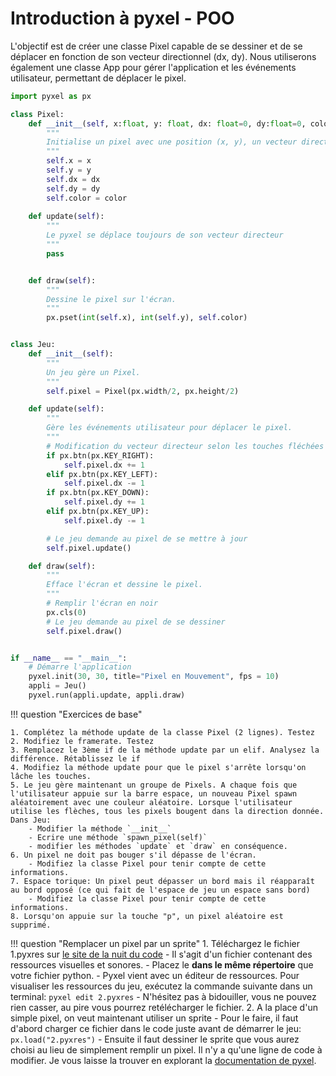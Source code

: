 # Introduction à pyxel - POO

L'objectif est de créer une classe Pixel capable de se dessiner et de se déplacer en fonction de son vecteur directionnel (dx, dy). Nous utiliserons également une classe App pour gérer l'application et les événements utilisateur, permettant de déplacer le pixel.

```python
import pyxel as px

class Pixel:
    def __init__(self, x:float, y: float, dx: float=0, dy:float=0, color:float=0):
        """
        Initialise un pixel avec une position (x, y), un vecteur directeur (dx, dy) et une couleur.
        """
        self.x = x
        self.y = y
        self.dx = dx
        self.dy = dy
        self.color = color
    
    def update(self):
        """
        Le pyxel se déplace toujours de son vecteur directeur
        """
        pass


    def draw(self):
        """
        Dessine le pixel sur l'écran.
        """
        px.pset(int(self.x), int(self.y), self.color)


class Jeu:
    def __init__(self):
        """
        Un jeu gère un Pixel.
        """
        self.pixel = Pixel(px.width/2, px.height/2)

    def update(self):
        """
        Gère les événements utilisateur pour déplacer le pixel.
        """
        # Modification du vecteur directeur selon les touches fléchées
        if px.btn(px.KEY_RIGHT):
            self.pixel.dx += 1
        elif px.btn(px.KEY_LEFT):
            self.pixel.dx -= 1
        if px.btn(px.KEY_DOWN):
            self.pixel.dy += 1
        elif px.btn(px.KEY_UP):
            self.pixel.dy -= 1

        # Le jeu demande au pixel de se mettre à jour
        self.pixel.update()

    def draw(self):
        """
        Efface l'écran et dessine le pixel.
        """
        # Remplir l'écran en noir
        px.cls(0)
        # Le jeu demande au pixel de se dessiner
        self.pixel.draw()


if __name__ == "__main__":
    # Démarre l'application
    pyxel.init(30, 30, title="Pixel en Mouvement", fps = 10)
    appli = Jeu()
    pyxel.run(appli.update, appli.draw)
```

!!! question "Exercices de base"

    1. Complétez la méthode update de la classe Pixel (2 lignes). Testez
    2. Modifiez le framerate. Testez
    3. Remplacez le 3ème if de la méthode update par un elif. Analysez la différence. Rétablissez le if
    4. Modifiez la méthode update pour que le pixel s'arrête lorsqu'on lâche les touches.
    5. Le jeu gère maintenant un groupe de Pixels. A chaque fois que l'utilisateur appuie sur la barre espace, un nouveau Pixel spawn aléatoirement avec une couleur aléatoire. Lorsque l'utilisateur utilise les flèches, tous les pixels bougent dans la direction donnée. Dans Jeu:
        - Modifier la méthode `__init__`
        - Ecrire une méthode `spawn_pixel(self)`
        - modifier les méthodes `update` et `draw` en conséquence.
    6. Un pixel ne doit pas bouger s'il dépasse de l'écran.
        - Modifiez la classe Pixel pour tenir compte de cette informations. 
    7. Espace torique: Un pixel peut dépasser un bord mais il réapparaît au bord opposé (ce qui fait de l'espace de jeu un espace sans bord)
        - Modifiez la classe Pixel pour tenir compte de cette informations.
    8. Lorsqu'on appuie sur la touche "p", un pixel aléatoire est supprimé.


!!! question "Remplacer un pixel par un sprite"
    1. Téléchargez le fichier 1.pyxres sur [le site de la nuit du code](https://depot.nuitducode.net)
        - Il s'agit d'un fichier contenant des ressources visuelles et sonores.
        - Placez le **dans le même répertoire** que votre fichier python.
        - Pyxel vient avec un éditeur de ressources. Pour visualiser les ressources du jeu, exécutez la commande suivante dans un terminal:
            `pyxel edit 2.pyxres`
        - N'hésitez pas à bidouiller, vous ne pouvez rien casser, au pire vous pourrez retélécharger le fichier.
    2. A la place d'un simple pixel, on veut maintenant utiliser un sprite
        - Pour le faire, il faut d'abord charger ce fichier dans le code juste avant de démarrer le jeu:
            `px.load("2.pyxres")`
        - Ensuite il faut dessiner le sprite que vous aurez choisi au lieu de simplement remplir un pixel. Il n'y a qu'une ligne de code à modifier. Je vous laisse la trouver en explorant la [documentation de pyxel](https://github.com/kitao/pyxel/blob/main/docs/README.fr.md).

